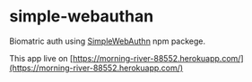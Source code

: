 # simple-webauthan

Biomatric auth using [SimpleWebAuthn](https://www.npmjs.com/package/@simplewebauthn/server) npm packege.

This app live on [https://morning-river-88552.herokuapp.com/](https://morning-river-88552.herokuapp.com/)
